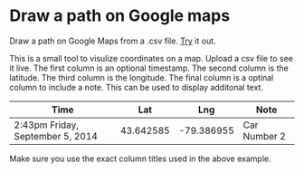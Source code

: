 Draw a path on Google maps
=============
Draw a path on Google Maps from a .csv file. [Try](http://thomaskimura.github.io/draw-map-path/) it out. 

This is a small tool to visulize coordinates on a map. Upload a csv file to see it live. The first column is an optional timestamp. The second column is the latitude. The third column is the longitude. The final column is a optinal column to include a note. This can be used to display additonal text. 

Time | Lat | Lng | Note
--- | --- | ---  | ---
2:43pm Friday, September 5, 2014 | 43.642585 | -79.386955 | Car Number 2

Make sure you use the exact column titles used in the above example. 
